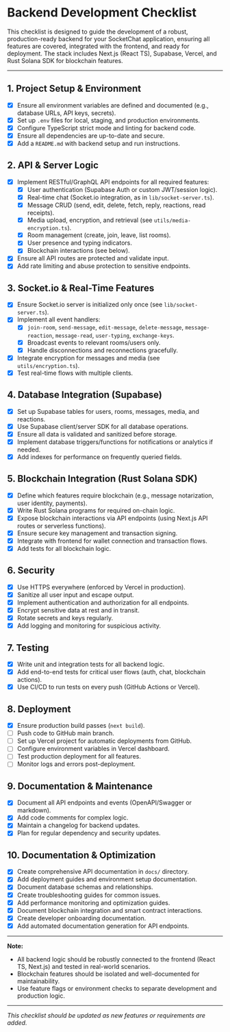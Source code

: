 # Backend Development Checklist

This checklist is designed to guide the development of a robust, production-ready backend for your SocketChat application, ensuring all features are covered, integrated with the frontend, and ready for deployment. The stack includes Next.js (React TS), Supabase, Vercel, and Rust Solana SDK for blockchain features.

---

## 1. **Project Setup & Environment**
- [x] Ensure all environment variables are defined and documented (e.g., database URLs, API keys, secrets).
- [x] Set up `.env` files for local, staging, and production environments.
- [x] Configure TypeScript strict mode and linting for backend code.
- [x] Ensure all dependencies are up-to-date and secure.
- [x] Add a `README.md` with backend setup and run instructions.

## 2. **API & Server Logic**
- [x] Implement RESTful/GraphQL API endpoints for all required features:
  - [x] User authentication (Supabase Auth or custom JWT/session logic).
  - [x] Real-time chat (Socket.io integration, as in `lib/socket-server.ts`).
  - [x] Message CRUD (send, edit, delete, fetch, reply, reactions, read receipts).
  - [x] Media upload, encryption, and retrieval (see `utils/media-encryption.ts`).
  - [x] Room management (create, join, leave, list rooms).
  - [x] User presence and typing indicators.
  - [x] Blockchain interactions (see below).
- [x] Ensure all API routes are protected and validate input.
- [x] Add rate limiting and abuse protection to sensitive endpoints.

## 3. **Socket.io & Real-Time Features**
- [x] Ensure Socket.io server is initialized only once (see `lib/socket-server.ts`).
- [x] Implement all event handlers:
  - [x] `join-room`, `send-message`, `edit-message`, `delete-message`, `message-reaction`, `message-read`, `user-typing`, `exchange-keys`.
  - [x] Broadcast events to relevant rooms/users only.
  - [x] Handle disconnections and reconnections gracefully.
- [x] Integrate encryption for messages and media (see `utils/encryption.ts`).
- [x] Test real-time flows with multiple clients.

## 4. **Database Integration (Supabase)**
- [x] Set up Supabase tables for users, rooms, messages, media, and reactions.
- [x] Use Supabase client/server SDK for all database operations.
- [x] Ensure all data is validated and sanitized before storage.
- [x] Implement database triggers/functions for notifications or analytics if needed.
- [x] Add indexes for performance on frequently queried fields.

## 5. **Blockchain Integration (Rust Solana SDK)**
- [x] Define which features require blockchain (e.g., message notarization, user identity, payments).
- [x] Write Rust Solana programs for required on-chain logic.
- [x] Expose blockchain interactions via API endpoints (using Next.js API routes or serverless functions).
- [x] Ensure secure key management and transaction signing.
- [x] Integrate with frontend for wallet connection and transaction flows.
- [x] Add tests for all blockchain logic.

## 6. **Security**
- [x] Use HTTPS everywhere (enforced by Vercel in production).
- [x] Sanitize all user input and escape output.
- [x] Implement authentication and authorization for all endpoints.
- [x] Encrypt sensitive data at rest and in transit.
- [x] Rotate secrets and keys regularly.
- [x] Add logging and monitoring for suspicious activity.

## 7. **Testing**
- [x] Write unit and integration tests for all backend logic.
- [x] Add end-to-end tests for critical user flows (auth, chat, blockchain actions).
- [x] Use CI/CD to run tests on every push (GitHub Actions or Vercel).

## 8. **Deployment**
- [x] Ensure production build passes (`next build`).
- [ ] Push code to GitHub main branch.
- [ ] Set up Vercel project for automatic deployments from GitHub.
- [ ] Configure environment variables in Vercel dashboard.
- [ ] Test production deployment for all features.
- [ ] Monitor logs and errors post-deployment.

## 9. **Documentation & Maintenance**
- [x] Document all API endpoints and events (OpenAPI/Swagger or markdown).
- [x] Add code comments for complex logic.
- [x] Maintain a changelog for backend updates.
- [x] Plan for regular dependency and security updates.

## 10. **Documentation & Optimization**
- [x] Create comprehensive API documentation in `docs/` directory.
- [x] Add deployment guides and environment setup documentation.
- [x] Document database schemas and relationships.
- [x] Create troubleshooting guides for common issues.
- [x] Add performance monitoring and optimization guides.
- [x] Document blockchain integration and smart contract interactions.
- [x] Create developer onboarding documentation.
- [x] Add automated documentation generation for API endpoints.

---

**Note:**
- All backend logic should be robustly connected to the frontend (React TS, Next.js) and tested in real-world scenarios.
- Blockchain features should be isolated and well-documented for maintainability.
- Use feature flags or environment checks to separate development and production logic.

---

_This checklist should be updated as new features or requirements are added._
